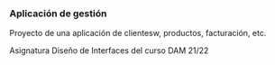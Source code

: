 ### Aplicación de gestión
Proyecto de una aplicación de clientesw, productos, facturación, etc.

Asignatura Diseño de Interfaces del curso DAM 21/22
